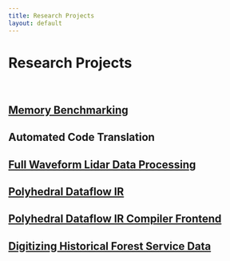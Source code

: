 ```yaml
---
title: Research Projects
layout: default
---
```


[comment]: <> (Adding Research Projects to the List.)
[comment]: <> (1. Link each Project to Their GitHub Repo. [HTTPS only])
[comment]: <> (2. When in doubt, refer to Dr. Olschanowsky for correct order.)

# Research Projects

<br>

## [Memory Benchmarking](https://github.com/BoiseState-AdaptLab/AdaptMemBench)

## Automated Code Translation

## [Full Waveform Lidar Data Processing](https://github.com/BoiseState-AdaptLab/adapt-lidar-tools)

## [Polyhedral Dataflow IR](https://github.com/CompOpt4Apps/VariationsOnATheme)

## [Polyhedral Dataflow IR Compiler Frontend](https://github.com/BoiseState-AdaptLab/PDFG-IR_C_frontend)

## [Digitizing Historical Forest Service Data]()
